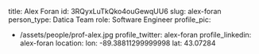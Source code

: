 title: Alex Foran
id: 3RQyxLuTkQko4ouGewqUU6
slug: alex-foran
person_type: Datica Team
role: Software Engineer
profile_pic:
  - /assets/people/prof-alex.jpg
profile_twitter: alex-foran
profile_linkedin: alex-foran
location:
  lon: -89.38811299999998
  lat: 43.07284
